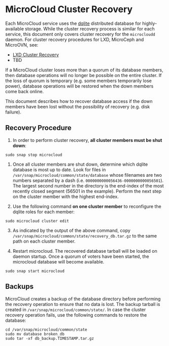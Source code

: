 # MicroCloud Cluster Recovery

Each MicroCloud service uses the [dqlite](https://dqlite.io/) distributed
database for highly-available storage. While the cluster recovery process is
similar for each service, this document only covers cluster recovery for the
`microcloudd` daemon. For cluster recovery procedures for LXD, MicroCeph and
MicroOVN, see:

- [LXD Cluster Recovery](https://documentation.ubuntu.com/lxd/en/latest/howto/cluster_recover/)
- TBD

If a MicroCloud cluster loses more than a quorum of its database members, then
database operations will no longer be possible on the entire cluster. If the
loss of quorum is temporary (e.g. some members temporarily lose power), database
operations will be restored when the down members come back online.

This document describes how to recover database access if the down members have
been lost without the possibility of recovery (e.g. disk failure).

## Recovery Procedure

1. In order to perform cluster recovery, **all cluster members must be shut down**:
```
sudo snap stop microcloud
```

1. Once all cluster members are shut down, determine which dqlite database is
most up to date. Look for files in `/var/snap/microcloud/common/state/database` whose
filenames are two numbers separated by a dash (i.e.
`0000000000056436-0000000000056501`). The largest second number in the directory
is the end-index of the most recently closed segment (56501 in the example).
Perform the next step on the cluster member with the highest end-index.

2. Use the following command **on one cluster member** to reconfigure the dqlite
roles for each member:
```
sudo microcloud cluster edit
```

3. As indicated by the output of the above command, copy
`/var/snap/microcloud/common/state/recovery_db.tar.gz` to the same path on each
cluster member.

4. Restart microcloud. The recovered database tarball will be loaded on daemon
startup. Once a quorum of voters have been started, the microcloud database
will become available.
```
sudo snap start microcloud
```

## Backups

MicroCloud creates a backup of the database directory before performing the
recovery operation to ensure that no data is lost. The backup tarball is created
in `/var/snap/microcloud/common/state/`. In case the cluster recovery operation
fails, use the following commands to restore the database:

```
cd /var/snap/microcloud/common/state
sudo mv database broken_db
sudo tar -xf db_backup.TIMESTAMP.tar.gz
```
